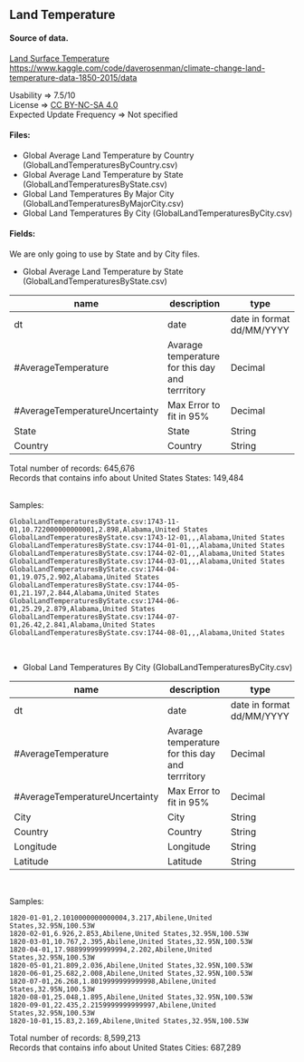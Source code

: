 ## Land Temperature

#### Source of data.

[Land Surface Temperature](https://www.kaggle.com/code/daverosenman/climate-change-land-temperature-data-1850-2015/data)<br>
https://www.kaggle.com/code/daverosenman/climate-change-land-temperature-data-1850-2015/data

Usability => 7.5/10 <br>
License => [CC BY-NC-SA 4.0](https://creativecommons.org/licenses/by-nc-sa/4.0/) <br>
Expected Update Frequency => Not specified

#### Files:

* Global Average Land Temperature by Country (GlobalLandTemperaturesByCountry.csv)
* Global Average Land Temperature by State (GlobalLandTemperaturesByState.csv)
* Global Land Temperatures By Major City (GlobalLandTemperaturesByMajorCity.csv)
* Global Land Temperatures By City (GlobalLandTemperaturesByCity.csv)

#### Fields:
We are only going to use by State and by City files. 

* Global Average Land Temperature by State (GlobalLandTemperaturesByState.csv)

<table>
  <theader>
    <th>name</th>
    <th>description</th>
    <th>type</th>
  </theader> 
  <tbody>
    <tr><td>dt</td><td>date</td><td>date in format dd/MM/YYYY</td></tr>
    <tr><td>#AverageTemperature</td><td>Avarage temperature for this day and terrritory</td><td>Decimal</td></tr>
    <tr><td>#AverageTemperatureUncertainty</td><td>Max Error to fit in 95%</td><td>Decimal</td></tr>
    <tr><td>State</td><td>State</td><td>String</td></tr>
    <tr><td>Country</td><td>Country</td><td>String</td></tr>
  </tbody>
</table>

Total number of records: 645,676 <br>
Records that contains info about United States States: 149,484  <br> 
<br>

Samples:

``GlobalLandTemperaturesByState.csv:1743-11-01,10.722000000000001,2.898,Alabama,United States``<br>
``GlobalLandTemperaturesByState.csv:1743-12-01,,,Alabama,United States``<br>
``GlobalLandTemperaturesByState.csv:1744-01-01,,,Alabama,United States``<br>
``GlobalLandTemperaturesByState.csv:1744-02-01,,,Alabama,United States``<br>
``GlobalLandTemperaturesByState.csv:1744-03-01,,,Alabama,United States``<br>
``GlobalLandTemperaturesByState.csv:1744-04-01,19.075,2.902,Alabama,United States``<br>
``GlobalLandTemperaturesByState.csv:1744-05-01,21.197,2.844,Alabama,United States``<br>
``GlobalLandTemperaturesByState.csv:1744-06-01,25.29,2.879,Alabama,United States``<br>
``GlobalLandTemperaturesByState.csv:1744-07-01,26.42,2.841,Alabama,United States``<br>
``GlobalLandTemperaturesByState.csv:1744-08-01,,,Alabama,United States``<br>


<br>

* Global Land Temperatures By City (GlobalLandTemperaturesByCity.csv)<br>

<table>
  <theader>
    <th>name</th>
    <th>description</th>
    <th>type</th>
  </theader> 
  <tbody>
    <tr><td>dt</td><td>date</td><td>date in format dd/MM/YYYY</td></tr>
    <tr><td>#AverageTemperature</td><td>Avarage temperature for this day and terrritory</td><td>Decimal</td></tr>
    <tr><td>#AverageTemperatureUncertainty</td><td>Max Error to fit in 95%</td><td>Decimal</td></tr>
    <tr><td>City</td><td>City</td><td>String</td></tr>
    <tr><td>Country</td><td>Country</td><td>String</td></tr>
    <tr><td>Longitude</td><td>Longitude</td><td>String</td></tr>
    <tr><td>Latitude</td><td>Latitude</td><td>String</td></tr>
  </tbody>
</table>
<br>

Samples:

``1820-01-01,2.1010000000000004,3.217,Abilene,United States,32.95N,100.53W``<br>
``1820-02-01,6.926,2.853,Abilene,United States,32.95N,100.53W``<br>
``1820-03-01,10.767,2.395,Abilene,United States,32.95N,100.53W``<br>
``1820-04-01,17.988999999999994,2.202,Abilene,United States,32.95N,100.53W``<br>
``1820-05-01,21.809,2.036,Abilene,United States,32.95N,100.53W``<br>
``1820-06-01,25.682,2.008,Abilene,United States,32.95N,100.53W``<br>
``1820-07-01,26.268,1.8019999999999998,Abilene,United States,32.95N,100.53W``<br>
``1820-08-01,25.048,1.895,Abilene,United States,32.95N,100.53W``<br>
``1820-09-01,22.435,2.2159999999999997,Abilene,United States,32.95N,100.53W``<br>
``1820-10-01,15.83,2.169,Abilene,United States,32.95N,100.53W``<br>



Total number of records: 8,599,213 <br>
Records that contains info about United States Cities: 687,289 



